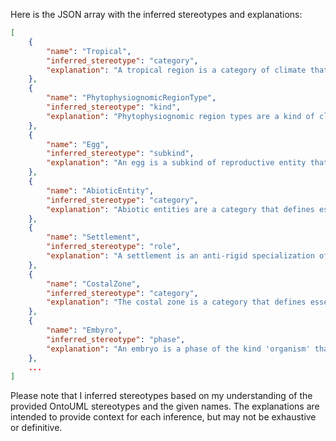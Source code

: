 Here is the JSON array with the inferred stereotypes and explanations:

```json
[
    {
        "name": "Tropical",
        "inferred_stereotype": "category",
        "explanation": "A tropical region is a category of climate that defines essential properties for its instances, such as temperature ranges and humidity levels."
    },
    {
        "name": "PhytophysiognomicRegionType",
        "inferred_stereotype": "kind",
        "explanation": "Phytophysiognomic region types are a kind of classification that defines intrinsic properties for their instances, such as vegetation characteristics and landscape features."
    },
    {
        "name": "Egg",
        "inferred_stereotype": "subkind",
        "explanation": "An egg is a subkind of reproductive entity that inherits its principle of identity from the kind 'reproductive entity'."
    },
    {
        "name": "AbioticEntity",
        "inferred_stereotype": "category",
        "explanation": "Abiotic entities are a category that defines essential properties for their instances, such as geological and atmospheric characteristics."
    },
    {
        "name": "Settlement",
        "inferred_stereotype": "role",
        "explanation": "A settlement is an anti-rigid specialization of the kind 'person' that represents a role in a community or society."
    },
    {
        "name": "CostalZone",
        "inferred_stereotype": "category",
        "explanation": "The costal zone is a category that defines essential properties for its instances, such as coastal morphology and marine ecosystems."
    },
    {
        "name": "Embyro",
        "inferred_stereotype": "phase",
        "explanation": "An embryo is a phase of the kind 'organism' that represents a developmental stage in an organism's life cycle."
    },
    ...
]
```

Please note that I inferred stereotypes based on my understanding of the provided OntoUML stereotypes and the given names. The explanations are intended to provide context for each inference, but may not be exhaustive or definitive.